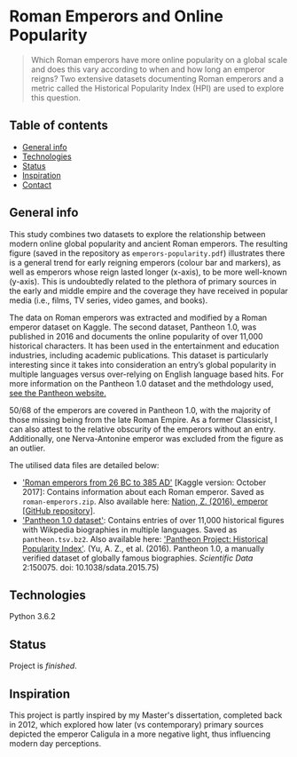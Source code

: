 # Roman Emperors and Online Popularity

> Which Roman emperors have more online popularity on a global scale and does this vary according to when and how long an emperor reigns? Two extensive datasets documenting Roman emperors and a metric called the Historical Popularity Index (HPI) are used to explore this question. 

## Table of contents

* [General info](#general-info)
* [Technologies](#technologies)
* [Status](#status)
* [Inspiration](#inspiration)
* [Contact](#contact)

## General info

This study combines two datasets to explore the relationship between modern online global popularity and ancient Roman emperors. The resulting figure (saved in the repository as ```emperors-popularity.pdf```) illustrates there is a general trend for early reigning emperors (colour bar and markers), as well as emperors whose reign lasted longer (x-axis), to be more well-known (y-axis). This is undoubtedly related to the plethora of primary sources in the early and middle empire and the coverage they have received in popular media (i.e., films, TV series, video games, and books). 

The data on Roman emperors was extracted and modified by a Roman emperor dataset on Kaggle. The second dataset, Pantheon 1.0, was published in 2016 and documents the online popularity of over 11,000 historical characters. It has been used in the entertainment and education industries, including academic publications. This dataset is particularly interesting since it takes into consideration an entry’s global popularity in multiple languages versus over-relying on English language based hits. For more information on the Pantheon 1.0 dataset and the methdology used, [see the Pantheon website.](https://pantheon.world/)

50/68 of the emperors are covered in Pantheon 1.0, with the majority of those missing being from the late Roman Empire. As a former Classicist, I can also attest to the relative obscurity of the emperors without an entry. Additionally, one Nerva-Antonine emperor was excluded from the figure as an outlier. 

The utilised data files are detailed below:

* ['Roman emperors from 26 BC to 385 AD'](https://www.kaggle.com/lberder/roman-emperors-from-26-bc-to-395-ad) [Kaggle version: October 2017]: Contains information about each Roman emperor. Saved as ```roman-emperors.zip```. Also available here: [Nation, Z. (2016). emperor [GitHub repository]](https://github.com/zonination/emperors).
* ['Pantheon 1.0 dataset'](https://pantheon.world/data/datasets): Contains entries of over 11,000 historical figures with Wikpedia biographies in multiple languages. Saved as ```pantheon.tsv.bz2```. Also available here: ['Pantheon Project: Historical Popularity Index'](https://www.kaggle.com/mit/pantheon-project).
  (Yu, A. Z., et al. (2016). Pantheon 1.0, a manually verified dataset of globally famous biographies. *Scientific Data* 2:150075. doi: 10.1038/sdata.2015.75)

## Technologies

Python 3.6.2

## Status

Project is _finished_.

## Inspiration

This project is partly inspired by my Master's dissertation, completed back in 2012, which explored how later (vs contemporary) primary sources depicted the emperor Caligula in a more negative light, thus influencing modern day perceptions.
